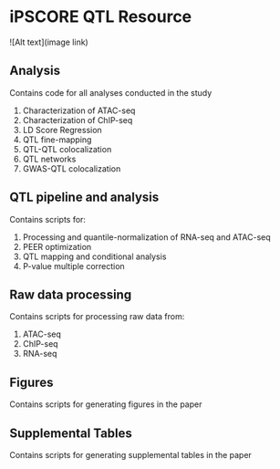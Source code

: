 # iPSCORE QTL Resource

![Alt text](image link)

## Analysis
Contains code for all analyses conducted in the study
1. Characterization of ATAC-seq 
2. Characterization of ChIP-seq
3. LD Score Regression 
4. QTL fine-mapping
5. QTL-QTL colocalization
6. QTL networks
7. GWAS-QTL colocalization

## QTL pipeline and analysis
Contains scripts for:
1. Processing and quantile-normalization of RNA-seq and ATAC-seq
2. PEER optimization
3. QTL mapping and conditional analysis
4. P-value multiple correction

## Raw data processing
Contains scripts for processing raw data from:
1. ATAC-seq
2. ChIP-seq
3. RNA-seq

## Figures
Contains scripts for generating figures in the paper

## Supplemental Tables
Contains scripts for generating supplemental tables in the paper

